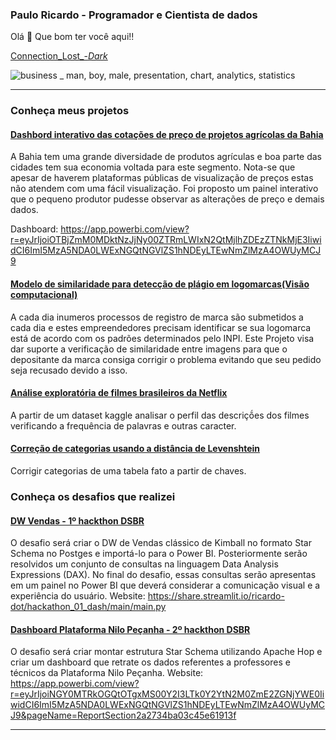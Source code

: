 ### Paulo Ricardo - Programador e Cientista de dados

Olá 👋
Que bom ter você aqui!!

[Connection_Lost_-_Dark_](https://user-images.githubusercontent.com/48892066/222276281-28c37426-9086-40c7-a31d-2b397dc0dab4.png)


<img alt="business _ man, boy, male, presentation, chart, analytics, statistics" src="https://user-images.githubusercontent.com/48892066/222276281-28c37426-9086-40c7-a31d-2b397dc0dab4.png" >
</img>

---

### Conheça meus projetos

#### [Dashbord interativo das cotações de preço de projetos agrícolas da Bahia](https://github.com/ricardo-dot/Cotacao_seagri_ba)
A Bahia tem uma grande diversidade de produtos agrículas e boa parte das cidades tem sua economia voltada para este segmento. Nota-se que apesar de haverem plataformas públicas de visualização de preços estas não atendem com uma fácil visualização. Foi proposto um painel interativo que o pequeno produtor pudesse observar as alterações de preço e demais dados.

Dashboard: https://app.powerbi.com/view?r=eyJrIjoiOTBjZmM0MDktNzJjNy00ZTRmLWIxN2QtMjlhZDEzZTNkMjE3IiwidCI6ImI5MzA5NDA0LWExNGQtNGVlZS1hNDEyLTEwNmZlMzA4OWUyMCJ9

#### [Modelo de similaridade para detecção de plágio em logomarcas(Visão computacional)](https://github.com/ricardo-dot/plagiarism_predictive_model_logos)
A cada dia inumeros processos de registro de marca são submetidos a cada dia e estes empreendedores precisam identificar se sua logomarca está de acordo com os padrões determinados pelo INPI. Este Projeto visa dar suporte a verificação de similaridade entre imagens para que o depositante da marca consiga corrigir o problema evitando que seu pedido seja recusado devido a isso.

#### [Análise exploratória de filmes brasileiros da Netflix](https://github.com/ricardotwt/exploratory-analysis-movies-br)
A partir de um dataset kaggle analisar o perfil das descriçṍes dos filmes verificando a frequência de palavras e outras caracter.

#### [Correção de categorias usando a distância de Levenshtein](https://github.com/paulonneves/levenshtein-groupby-keyvalue/blob/main/main.ipynb)
Corrigir categorias de uma tabela fato a partir de chaves.

### Conheça os desafios que realizei

#### [DW Vendas - 1º hackthon DSBR](https://github.com/ricardo-dot/hackathon_01_dash)
O desafio será criar o DW de Vendas clássico de Kimball no formato Star Schema no Postges e importá-lo para o Power BI. Posteriormente serão resolvidos um conjunto de consultas na linguagem Data Analysis Expressions (DAX). No final do desafio, essas consultas serão apresentas em um painel no Power BI que deverá considerar a comunicação visual e a experiência do usuário.
Website: https://share.streamlit.io/ricardo-dot/hackathon_01_dash/main/main.py

#### [Dashboard Plataforma Nilo Peçanha - 2º hackthon DSBR](https://github.com/ricardotwt/cyberchase_Hackathon_02)
O desafio será criar montar estrutura Star Schema utilizando Apache Hop e criar um dashboard que retrate os dados referentes a professores e técnicos da Plataforma Nilo Peçanha.
Website: https://app.powerbi.com/view?r=eyJrIjoiNGY0MTRkOGQtOTgxMS00Y2I3LTk0Y2YtN2M0ZmE2ZGNjYWE0IiwidCI6ImI5MzA5NDA0LWExNGQtNGVlZS1hNDEyLTEwNmZlMzA4OWUyMCJ9&pageName=ReportSection2a2734ba03c45e61913f

---
